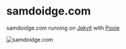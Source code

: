 # samdoidge.com

samdoidge.com running on [Jekyll](http://jekyllrb.com) with [Poole](https://github.com/poole/poole)

![samdoidge.com](http://samdoidge.com/assets/samdoidge.com-screenshot.png)
